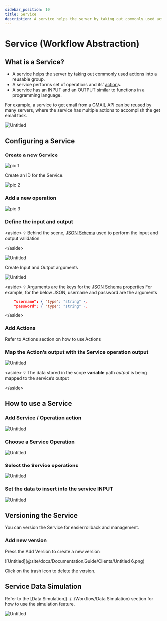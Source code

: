 ```yaml
---
sidebar_position: 10
title: Service
description: A service helps the server by taking out commonly used actions into a reusable group.
---
```

# Service (Workflow Abstraction)

## What is a Service?

- A service helps the server by taking out commonly used actions into a reusable group.
- A service performs set of operations and its’ [action](../https://www.notion.so/Actions-1645af0f140945e89931d7a261a30437)s.
- A service has an INPUT and an OUTPUT similar to functions in a programming language.

For example, a service to get email from a GMAIL API can be reused by many servers, where the service has multiple actions to accomplish the get email task.

![Untitled](Untitled.png)

## Configuring a Service

### Create a new Service

![pic 1](https://github.com/pulzze/autoflow-documentation/assets/85649767/81db14c2-3e99-4d3d-9962-f6ee091acaf1)


Create an ID for the Service.

![pic 2](https://github.com/pulzze/autoflow-documentation/assets/85649767/a625bd5b-3012-4eaa-97d8-165d7dadb0fb)

### Add a new operation

![pic 3](https://github.com/pulzze/autoflow-documentation/assets/85649767/d2c072bf-20d5-44a2-ad5c-1aecfefa949d)

### Define the input and output

&lt;aside&gt;
💡 Behind the scene, [JSON Schema](../https://json-schema.org/understanding-json-schema/) used to perform the input and output validation

&lt;/aside&gt;

![Untitled](Untitled%204.png)

Create Input and Output arguments

![Untitled](Untitled%205.png)

&lt;aside&gt;
💡 Arguments are the keys for the [JSON Schema](../https://json-schema.org/understanding-json-schema/) properties
For example, for the below JSON, username and password are the arguments

```json
    "username": { "type": "string" },
    "password": { "type": "string" },
```

&lt;/aside&gt;

### Add Actions

Refer to Actions section on how to use Actions

### Map the Action’s output with the Service operation output

![Untitled](Untitled%206.png)

&lt;aside&gt;
💡 The data stored in the scope **variable** path *output* is being mapped to the service’s output 

&lt;/aside&gt;

## How to use a Service

### Add Service / Operation action

![Untitled](Untitled%207.png)

### Choose a Service Operation

![Untitled](Untitled%208.png)

### Select the Service operations

![Untitled](Untitled%209.png)

### Set the data to insert into the service INPUT

![Untitled](Untitled%2010.png)

## Versioning the Service

You can version the Service for easier rollback and management.

### Add new version

Press the Add Version to create a new version

![Untitled](@site/docs/Documentation/Guide/Clients/Untitled 6.png)

Click on the trash icon to delete the version.

## Service Data Simulation

Refer to the [Data Simulation](../../Workflow/Data Simulation) section for how to use the simulation feature.

![Untitled](Untitled%2011.png)
